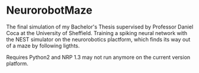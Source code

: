 # NeurorobotMaze

The final simulation of my Bachelor's Thesis supervised by Professor Daniel Coca at the University of Sheffield.
Training a spiking neural network with the NEST simulator on the neurorobotics plactform, which finds its way out of a maze by following ligthts.

Requires Python2 and NRP 1.3 may not run anymore on the current version platform.
